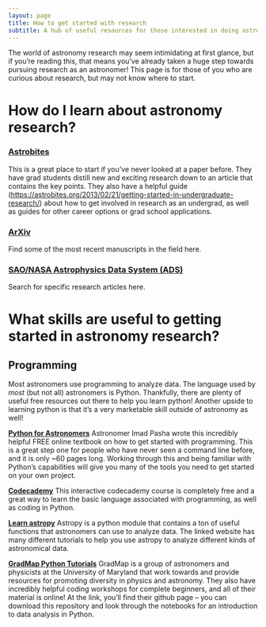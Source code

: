 ```yaml
---
layout: page
title: How to get started with research
subtitle: A hub of useful resources for those interested in doing astronomy research.
---
```


The world of astronomy research may seem intimidating at first glance, but if you’re reading this, that means you’ve already taken a huge step towards pursuing research as an astronomer! This page is for those of you who are curious about research, but may not know where to start.

# How do I learn about astronomy research?
### [Astrobites](https://astrobites.org/)
This is a great place to start if you’ve never looked at a paper before. They have grad students distill new and exciting research down to an article that contains the key points. They also have a helpful guide (https://astrobites.org/2013/02/21/getting-started-in-undergraduate-research/) about how to get involved in research as an undergrad, as well as guides for other career options or grad school applications.

### [ArXiv](https://arxiv.org/archive/astro-ph)
Find some of the most recent manuscripts in the field here.

### [SAO/NASA Astrophysics Data System (ADS)](https://ui.adsabs.harvard.edu/)
Search for specific research articles here.


# What skills are useful to getting started in astronomy research?
## Programming
Most astronomers use programming to analyze data. The language used by *most* (but not all) astronomers is Python. Thankfully, there are plenty of useful free resources out there to help you learn python! Another upside to learning python is that it’s a very marketable skill outside of astronomy as well!

[**Python for Astronomers**](https://prappleizer.github.io/)
Astronomer Imad Pasha wrote this incredibly helpful FREE online textbook on how to get started with programming. This is a great step one for people who have never seen a command line before, and it is only ~60 pages long. Working through this and being familiar with Python’s capabilities will give you many of the tools you need to get started on your own project.

[**Codecademy**](https://www.codecademy.com/learn/learn-python-3)
This interactive codecademy course is completely free and a great way to learn the basic language associated with programming, as well as coding in Python.

[**Learn astropy**](http://learn.astropy.org)
Astropy is a python module that contains a ton of useful functions that astronomers can use to analyze data. The linked website has many different tutorials to help you use astropy to analyze different kinds of astronomical data.

[**GradMap Python Tutorials**](https://github.com/astroumd/GradMap)
GradMap is a group of astronomers and physicists at the University of Maryland that work towards and provide resources for promoting diversity in physics and astronomy. They also have incredibly helpful coding workshops for complete beginners, and all of their material is online! At the link, you’ll find their github page – you can download this repository and look through the notebooks for an introduction to data analysis in Python.
